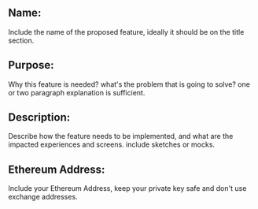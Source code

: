 ## **Name**: 
Include the name of the proposed feature, ideally it should be on the title section.

## **Purpose**: 
Why this feature is needed? what's the problem that is going to solve? one or two paragraph explanation is sufficient.

## **Description**: 
Describe how the feature needs to be implemented, and what are the impacted experiences and screens. include sketches or mocks.

## **Ethereum Address**:
Include your Ethereum Address, keep your private key safe and don't use exchange addresses.
